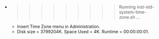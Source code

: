 * >>>>>>>>> Running inst-std-system-time-zone.sh ...
  * Insert Time Zone menu in Administration.
  * Disk size = 3799204K. Space Used = 4K. Runtime = 00:00:00:01.
